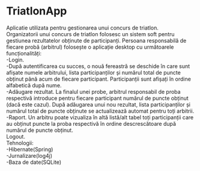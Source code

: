 # TriatlonApp
Aplicatie utilizata pentru gestionarea unui concurs de triatlon.<br>
Organizatorii  unui  concurs  de  triatlon  folosesc  un  sistem  soft  pentru  gestiunea  rezultatelor  obținute  de participanți.  Persoana  responsabilă  de  fiecare  probă  (arbitrul)  folosește  o  aplicație  desktop  cu  următoarele funcționalități:<br>-Login.<br>-După  autentificarea  cu  succes,  o  nouă  fereastră  se  deschide  în  care  sunt  afișate  numele  arbitrului, lista  participanților  și  numărul  total  de  puncte  obținut  până  acum  de  fiecare  participant.  Participanții  sunt afișați în ordine alfabetică după nume.<br>-Adăugare  rezultat.  La  finalul  unei  probe,  arbitrul  responsabil  de  proba  respectivă  introduce  pentru  fiecare participant   numărul   de   puncte   obținut   (dacă   este   cazul).   După   adăugarea   unui   nou   rezultat,   lista participanților și numărul total de puncte obținute se actualizează automat pentru toți arbitrii.<br>-Raport. Un  arbitru  poate  vizualiza  în  altă  listă/alt  tabel  toți  participanții  care  au  obținut  puncte  la  proba respectivă în ordine descrescătoare după numărul de puncte obținut.<br>Logout. 
<br>Tehnologii:
<br>-Hibernate(Spring)
<br>-Jurnalizare(log4j)
<br>-Baza de date(SQLite)
